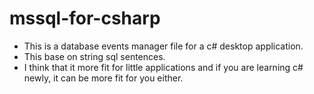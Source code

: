 # mssql-for-csharp
- This is a database events manager file for a c# desktop application.
- This base on string sql sentences.
- I think that it more fit for little applications and if you are learning c# newly, it can be more fit for you either.
